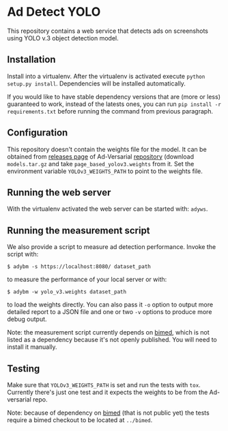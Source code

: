 # Ad Detect YOLO

This repository contains a web service that detects ads on screenshots using
YOLO v.3 object detection model.

## Installation

Install into a virtualenv. After the virtualenv is activated execute
`python setup.py install`. Dependencies will be installed automatically.

If you would like to have stable dependency versions that are (more or less)
guaranteed to work, instead of the latests ones, you can run
`pip install -r requirements.txt` before running the command from previous
paragraph.

## Configuration

This repository doesn't contain the weights file for the model. It can be
obtained from [releases page][1] of Ad-Versarial [repository][2] (download
`models.tar.gz` and take `page_based_yolov3.weights` from it. Set the
environment variable `YOLOv3_WEIGHTS_PATH` to point to the weights file.

## Running the web server

With the virtualenv activated the web server can be started with: `adyws`.

## Running the measurement script

We also provide a script to measure ad detection performance. Invoke the script
with:

    $ adybm -s https://localhost:8080/ dataset_path

to measure the performance of your local server or with:

    $ adybm -w yolo_v3.weights dataset_path

to load the weights directly. You can also pass it `-o` option to output more
detailed report to a JSON file and one or two `-v` options to produce more
debug output.

Note: the measurement script currently depends on [bimed][3], which is not
listed as a dependency because it's not openly published. You will need to
install it manually.

## Testing

Make sure that `YOLOv3_WEIGHTS_PATH` is set and run the tests with `tox`.
Currently there's just one test and it expects the weights to be from the
Ad-versarial repo.

Note: because of dependency on [bimed][3] (that is not public yet) the tests
require a bimed checkout to be located at `../bimed`.

[1]: https://github.com/ftramer/ad-versarial/releases
[2]: https://github.com/ftramer/ad-versarial/
[3]: https://gitlab.com/eyeo/sandbox/bimed
